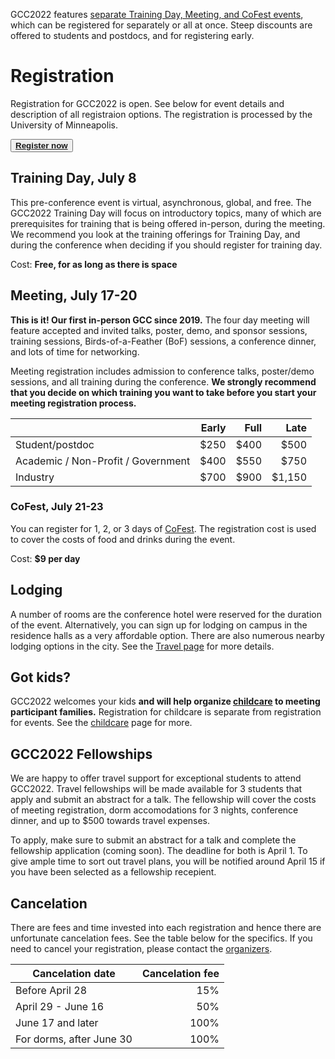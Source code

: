 <slot name="/events/gcc2022/header" />

GCC2022 features [separate Training Day, Meeting, and CoFest events](/events/gcc2022/schedule/), which can be registered for separately or all at once.  Steep discounts are offered to students and postdocs, and for registering early.

# Registration

Registration for GCC2022 is open. See below for event details and description of all registraion options. The registration is processed by the University of Minneapolis.

<div class="container">
    <div class="row">
        <div class="col"></div>
        <div class="col">
            <button type="button" class="btn btn-secondary center">
                <a target="_blank" href="https://learning.umn.edu/portal/events/reg/participantTypeSelection.do?method=load&entityId=32741188">
                    <strong>Register now</strong>
                </a>
            </button>
        </div>
        <div class="col"></div>
    </div>
</div>

## Training Day, July 8

This pre-conference event is virtual, asynchronous, global, and free.  The GCC2022 Training Day will focus on introductory topics, many of which are prerequisites for training that is being offered in-person, during the meeting.  We recommend you look at the training offerings for Training Day, and during the conference when deciding if you should register for training day.

Cost: **Free, for as long as there is space**

## Meeting, July 17-20

**This is it! Our first in-person GCC since 2019.** The four day meeting will feature accepted and invited talks, poster, demo, and sponsor sessions, training sessions, Birds-of-a-Feather (BoF) sessions, a conference dinner, and lots of time for networking.

Meeting registration includes admission to conference talks, poster/demo sessions, and all training during the conference.  **We strongly recommend that you decide on which training you want to take before you start your meeting registration process.**

| | Early | Full | Late |
| --- | ---: | ---: | ---: |
| Student/postdoc | $250 | $400 | $500 |
| Academic / Non-Profit / Government | $400 | $550 | $750 |
| Industry            | $700 | $900 | $1,150 |

### CoFest, July 21-23

You can register for 1, 2, or 3 days of [CoFest](/events/gcc2022/cofest/). The registration cost is used to cover the costs of food and drinks during the event.

Cost: **$9 per day**

## Lodging

A number of rooms are the conference hotel were reserved for the duration of the event. Alternatively, you can sign up for lodging on campus in the residence halls as a very affordable option. There are also numerous nearby lodging options in the city. See the [Travel page](/events/gcc2022/travel/) for more details.

## Got kids?

GCC2022 welcomes your kids **and will help organize [childcare](/events/gcc2022/childcare/) to meeting participant families.**  Registration for childcare is separate from registration for events.  See the [childcare](/events/gcc2022/childcare/) page for more.

## GCC2022 Fellowships

We are happy to offer travel support for exceptional students to attend GCC2022. Travel fellowships will be made available for 3 students that apply and submit an abstract for a talk. The fellowship will cover the costs of meeting registration, dorm accomodations for 3 nights, conference dinner, and up to $500 towards travel expenses.

To apply, make sure to submit an abstract for a talk and complete the fellowship application (coming soon). The deadline for both is April 1. To give ample time to sort out travel plans, you will be notified around April 15 if you have been selected as a fellowship recepient.

## Cancelation

There are fees and time invested into each registration and hence there are unfortunate cancelation fees. See the table below for the specifics. If you need to cancel your registration, please contact the [organizers](/events/gcc2022/organizers/).

| Cancelation date         | Cancelation fee |
| ------------------------ | --------------: |
| Before April 28          | 15%             |
| April 29 - June 16       | 50%             |
| June 17 and later        | 100%            |
| For dorms, after June 30 | 100%            |
